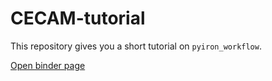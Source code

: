 # CECAM-tutorial

This repository gives you a short tutorial on `pyiron_workflow`.

[Open binder page](https://notebooks.mpcdf.mpg.de/binder/v2/gl/pyiron%2Fcecam-tutorial/HEAD)
